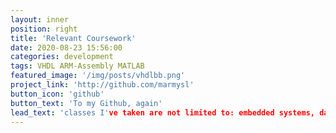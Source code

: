 ```yaml
---
layout: inner
position: right
title: 'Relevant Coursework'
date: 2020-08-23 15:56:00
categories: development
tags: VHDL ARM-Assembly MATLAB
featured_image: '/img/posts/vhdlbb.png'
project_link: 'http://github.com/marmysl'
button_icon: 'github'
button_text: 'To my Github, again'
lead_text: 'classes I've taken are not limited to: embedded systems, data structures, computer architecture, signals + systems'
---
```

